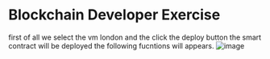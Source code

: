 # Blockchain Developer Exercise
first of all we select the vm london and the click the deploy button the smart contract will be deployed 
the following fucntions will appears.
![image](https://user-images.githubusercontent.com/92707096/175654753-c74e0f20-a655-401c-ae06-bc79205819aa.png)
